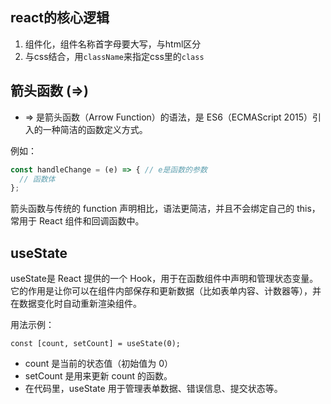 ## react的核心逻辑
1. 组件化，组件名称首字母要大写，与html区分
2. 与css结合，用`className`来指定css里的`class`
## 箭头函数 (=>)
- => 是箭头函数（Arrow Function）的语法，是 ES6（ECMAScript 2015）引入的一种简洁的函数定义方式。

例如：
```js
const handleChange = (e) => { // e是函数的参数
  // 函数体
};
```
箭头函数与传统的 function 声明相比，语法更简洁，并且不会绑定自己的 this，常用于 React 组件和回调函数中。
## useState
useState是 React 提供的一个 Hook，用于在函数组件中声明和管理状态变量。它的作用是让你可以在组件内部保存和更新数据（比如表单内容、计数器等），并在数据变化时自动重新渲染组件。

用法示例：

`const [count, setCount] = useState(0);`

- count 是当前的状态值（初始值为 0）
- setCount 是用来更新 count 的函数。
- 在代码里，useState 用于管理表单数据、错误信息、提交状态等。